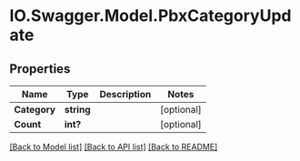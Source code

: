# IO.Swagger.Model.PbxCategoryUpdate
## Properties

Name | Type | Description | Notes
------------ | ------------- | ------------- | -------------
**Category** | **string** |  | [optional] 
**Count** | **int?** |  | [optional] 

[[Back to Model list]](../README.md#documentation-for-models) [[Back to API list]](../README.md#documentation-for-api-endpoints) [[Back to README]](../README.md)

